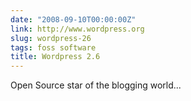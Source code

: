 ```yaml
---
date: "2008-09-10T00:00:00Z"
link: http://www.wordpress.org
slug: wordpress-26
tags: foss software
title: Wordpress 2.6
---
```


Open Source star of the blogging world...

